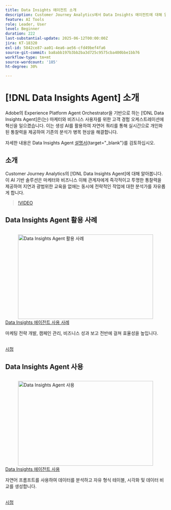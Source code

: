 ```yaml
---
title: Data Insights 에이전트 소개
description: Customer Journey Analytics에서 Data Insights 에이전트에 대해 알아봅니다. 이 AI 기반 솔루션은 마케터에게 즉각적이고 투명한 인사이트를 제공하여 기업의 병목 현상을 해소합니다.
feature: AI Tools
role: Leader, User
level: Beginner
duration: 222
last-substantial-update: 2025-06-12T00:00:00Z
jira: KT-18320
exl-id: 5842ce87-aa01-4ea6-ae56-cfd49bef4fa6
source-git-commit: ba8abb197b3bb2ba3d725c9575cba400bbe1bb76
workflow-type: tm+mt
source-wordcount: '185'
ht-degree: 30%

---
```


# [!DNL Data Insights Agent] 소개

Adobe의 Experience Platform Agent Orchestrator을 기반으로 하는 [!DNL Data Insights Agent]은(는) 마케터와 비즈니스 사용자를 위한 고객 경험 오케스트레이션에 혁신을 일으켰습니다. 이는 생성 AI를 활용하여 자연어 쿼리를 통해 실시간으로 개인화된 통찰력을 제공하여 기존의 분석가 병목 현상을 해결합니다.

자세한 내용은 Data Insights Agent [설명서](https://experienceleague.adobe.com/ko/docs/analytics-platform/using/cja-overview/cja-b2c-overview/data-analysis-ai){target="_blank"}를 검토하십시오.

## 소개

Customer Journey Analytics의 [!DNL Data Insights Agent]에 대해 알아봅니다. 이 AI 기반 솔루션은 마케터와 비즈니스 이해 관계자에게 즉각적이고 투명한 통찰력을 제공하여 지연과 광범위한 교육을 없애는 동시에 전략적인 작업에 대한 분석가를 자유롭게 합니다.

>[!VIDEO](https://video.tv.adobe.com/v/3463904/?learn=on&enablevpops&captions=kor)


## Data Insights Agent 활용 사례

<!-- CARDS
{cta=Watch}
* data-insights-agent-use-cases.md
-->
<!-- START CARDS HTML - DO NOT MODIFY BY HAND -->
<div class="columns">
    <div class="column is-half-tablet is-half-desktop is-one-third-widescreen" aria-label="Data Insights Agent use cases">
        <div class="card" style="height: 100%; display: flex; flex-direction: column; height: 100%;">
            <div class="card-image">
                <figure class="image x-is-16by9">
                    <a href="data-insights-agent-use-cases.md" title="Data Insights Agent 활용 사례" target="_blank" rel="referrer">
                        <img class="is-bordered-r-small" src="https://video.tv.adobe.com/v/3463915/?format=jpeg&nocache=1742338375674&captions=kor" alt="Data Insights Agent 활용 사례"
                             style="width: 100%; aspect-ratio: 16 / 9; object-fit: cover; overflow: hidden; display: block; margin: auto;">
                    </a>
                </figure>
            </div>
            <div class="card-content is-padded-small" style="display: flex; flex-direction: column; flex-grow: 1; justify-content: space-between;">
                <div class="top-card-content">
                    <p class="headline is-size-6 has-text-weight-bold">
                        <a href="data-insights-agent-use-cases.md" target="_blank" rel="referrer" title="Data Insights Agent 활용 사례">Data Insights 에이전트 사용 사례</a>
                    </p>
                    <p class="is-size-6">마케팅 전략 개발, 캠페인 관리, 비즈니스 성과 보고 전반에 걸쳐 효율성을 높입니다.</p>
                </div>
                <a href="data-insights-agent-use-cases.md" target="_blank" rel="referrer" class="spectrum-Button spectrum-Button--outline spectrum-Button--primary spectrum-Button--sizeM" style="align-self: flex-start; margin-top: 1rem;">
                    <span class="spectrum-Button-label has-no-wrap has-text-weight-bold">시청</span>
                </a>
            </div>
        </div>
    </div>
</div>
<!-- END CARDS HTML - DO NOT MODIFY BY HAND -->

## Data Insights Agent 사용

<!-- CARDS
{cta=Watch}
* use-the-data-insights-agent.md
-->
<!-- START CARDS HTML - DO NOT MODIFY BY HAND -->
<div class="columns">
    <div class="column is-half-tablet is-half-desktop is-one-third-widescreen" aria-label="Use the Data Insights Agent">
        <div class="card" style="height: 100%; display: flex; flex-direction: column; height: 100%;">
            <div class="card-image">
                <figure class="image x-is-16by9">
                    <a href="use-the-data-insights-agent.md" title="Data Insights Agent 사용" target="_blank" rel="referrer">
                        <img class="is-bordered-r-small" src="https://video.tv.adobe.com/v/3463926/?format=jpeg&nocache=1742338375674&captions=kor" alt="Data Insights Agent 사용"
                             style="width: 100%; aspect-ratio: 16 / 9; object-fit: cover; overflow: hidden; display: block; margin: auto;">
                    </a>
                </figure>
            </div>
            <div class="card-content is-padded-small" style="display: flex; flex-direction: column; flex-grow: 1; justify-content: space-between;">
                <div class="top-card-content">
                    <p class="headline is-size-6 has-text-weight-bold">
                        <a href="use-the-data-insights-agent.md" target="_blank" rel="referrer" title="Data Insights Agent 사용">Data Insights 에이전트 사용</a>
                    </p>
                    <p class="is-size-6">자연어 프롬프트를 사용하여 데이터를 분석하고 자유 형식 테이블, 시각화 및 데이터 비교를 생성합니다.</p>
                </div>
                <a href="use-the-data-insights-agent.md" target="_blank" rel="referrer" class="spectrum-Button spectrum-Button--outline spectrum-Button--primary spectrum-Button--sizeM" style="align-self: flex-start; margin-top: 1rem;">
                    <span class="spectrum-Button-label has-no-wrap has-text-weight-bold">시청</span>
                </a>
            </div>
        </div>
    </div>
</div>
<!-- END CARDS HTML - DO NOT MODIFY BY HAND -->
